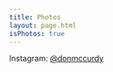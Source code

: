 ```yaml
---
title: Photos
layout: page.html
isPhotos: true
---
```


Instagram: [@donmccurdy](https://www.instagram.com/donmccurdy/)

<div id="photos"></div>
<script>
  const BUCKET_PATH = 'https://storage.googleapis.com/donmccurdy-photos';
  fetch(`${BUCKET_PATH}/media.json`)
    .then((response) => response.json())
    .then((media) => {
      const containerEl = document.querySelector('#photos');
      media.photos.reverse();
      media.photos.forEach((photo) => {
        const srcPrefix = `${BUCKET_PATH}/${photo.id}`;

        const imgWrapEl = document.createElement('figure');
        const pictureEl = document.createElement('picture');
        pictureEl.title = photo.title;

        // WebP.
        const sourceWEBP = document.createElement('source');
        sourceWEBP.srcset = `${srcPrefix}_640.webp`;
        sourceWEBP.type = 'image/webp';

        // JPEG.
        const sourceJPG = document.createElement('source');
        sourceJPG.srcset = `${srcPrefix}_640.jpg`;
        sourceJPG.type = 'image/jpeg';

        // Fallback.
        const imgJPG = document.createElement('img');
        imgJPG.src = `${srcPrefix}_640.jpg`;
        imgJPG.alt = photo.title;

        // Link to full-resolution version.
        const anchorEl = document.createElement('a');
        anchorEl.href = `${srcPrefix}_2880.jpg`
        anchorEl.target = '_blank';

        pictureEl.appendChild(sourceWEBP);
        pictureEl.appendChild(sourceJPG);
        pictureEl.appendChild(imgJPG);
        anchorEl.appendChild(pictureEl);
        imgWrapEl.appendChild(anchorEl);
        containerEl.appendChild(imgWrapEl);
      });
    })
</script>
